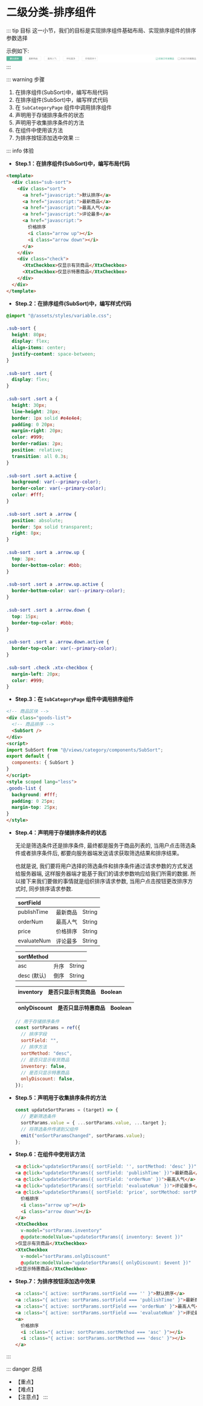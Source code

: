 # 二级分类-排序组件

::: tip 目标
这一小节，我们的目标是实现排序组件基础布局、实现排序组件的排序参数选择

示例如下:
![sort](./images/117.png)
:::

::: warning 步骤

1. 在排序组件(SubSort)中，编写布局代码
2. 在排序组件(SubSort)中，编写样式代码
3. 在 `SubCategoryPage` 组件中调用排序组件
4. 声明用于存储排序条件的状态
5. 声明用于收集排序条件的方法
6. 在组件中使用该方法
7. 为排序按钮添加选中效果
:::

::: info 体验

* **Step.1：在排序组件(SubSort)中，编写布局代码**

```html
<template>
  <div class="sub-sort">
    <div class="sort">
      <a href="javascript:">默认排序</a>
      <a href="javascript:">最新商品</a>
      <a href="javascript:">最高人气</a>
      <a href="javascript:">评论最多</a>
      <a href="javascript:">
        价格排序
        <i class="arrow up"></i>
        <i class="arrow down"></i>
      </a>
    </div>
    <div class="check">
      <XtxCheckbox>仅显示有货商品</XtxCheckbox>
      <XtxCheckbox>仅显示特惠商品</XtxCheckbox>
    </div>
  </div>
</template>
```

* **Step.2：在排序组件(SubSort)中，编写样式代码**

```css
@import "@/assets/styles/variable.css";

.sub-sort {
  height: 80px;
  display: flex;
  align-items: center;
  justify-content: space-between;
}

.sub-sort .sort {
  display: flex;
}

.sub-sort .sort a {
  height: 30px;
  line-height: 28px;
  border: 1px solid #e4e4e4;
  padding: 0 20px;
  margin-right: 20px;
  color: #999;
  border-radius: 2px;
  position: relative;
  transition: all 0.3s;
}

.sub-sort .sort a.active {
  background: var(--primary-color);
  border-color: var(--primary-color);
  color: #fff;
}

.sub-sort .sort a .arrow {
  position: absolute;
  border: 5px solid transparent;
  right: 8px;
}

.sub-sort .sort a .arrow.up {
  top: 3px;
  border-bottom-color: #bbb;
}

.sub-sort .sort a .arrow.up.active {
  border-bottom-color: var(--primary-color);
}

.sub-sort .sort a .arrow.down {
  top: 15px;
  border-top-color: #bbb;
}

.sub-sort .sort a .arrow.down.active {
  border-top-color: var(--primary-color);
}

.sub-sort .check .xtx-checkbox {
  margin-left: 20px;
  color: #999;
}
```

* **Step.3：在 `SubCategoryPage` 组件中调用排序组件**

```html
<!-- 商品区块 -->
<div class="goods-list">
  <!-- 商品排序 -->
  <SubSort />
</div>
<script>
import SubSort from "@/views/category/components/SubSort";
export default {
  components: { SubSort }
}
</script>
<style scoped lang="less">
.goods-list {
  background: #fff;
  padding: 0 25px;
  margin-top: 25px;
}
</style>
```

* **Step.4：声明用于存储排序条件的状态**

  无论是筛选条件还是排序条件, 最终都是服务于商品列表的, 当用户点击筛选条件或者排序条件后, 都要向服务器端发送请求获取筛选结果和排序结果。
  
  也就是说, 我们要将用户选择的筛选条件和排序条件通过请求参数的方式发送给服务器端, 这样服务器端才能基于我们的请求参数响应给我们所需的数据. 所以接下来我们要做的事情就是组织排序请求参数, 当用户点击按钮更改排序方式时, 同步排序请求参数.

  | sortField |     |     |
  | --- | --- | --- |
  | publishTime | 最新商品 | String |
  | orderNum | 最高人气 | String |
  | price | 价格排序 | String |
  | evaluateNum | 评论最多 | String |
  
  | sortMethod |     |     |
  | --- | --- | --- |
  | asc | 升序  | String |
  | desc (默认) | 倒序  | String |
  
  | inventory | 是否只显示有货商品 | Boolean |
  | --- | --- | --- |
  
  | onlyDiscount | 是否只显示特惠商品 | Boolean |
  | --- | --- | --- |

  ```js
  // 用于存储排序条件
  const sortParams = ref({
    // 排序字段
    sortField: "",
    // 排序方法
    sortMethod: "desc",
    // 是否只显示有货商品
    inventory: false,
    // 是否只显示特惠商品
    onlyDiscount: false,
  }); 
  ```

* **Step.5：声明用于收集排序条件的方法**

  ```js
  const updateSortParams = (target) => {
    // 更新筛选条件
    sortParams.value = { ...sortParams.value, ...target };
    // 将筛选条件传递到父组件
    emit("onSortParamsChanged", sortParams.value);
  };
  ```

* **Step.6：在组件中使用该方法**

  ```html
  <a @click="updateSortParams({ sortField: '', sortMethod: 'desc' })">默认排序</a>
  <a @click="updateSortParams({ sortField: 'publishTime' })">最新商品</a>
  <a @click="updateSortParams({ sortField: 'orderNum' })">最高人气</a>
  <a @click="updateSortParams({ sortField: 'evaluateNum' })">评论最多</a>
  <a @click="updateSortParams({ sortField: 'price', sortMethod: sortParams.sortMethod === 'desc' ? 'asc' : 'desc' } )">
    价格排序
    <i class="arrow up"></i>
    <i class="arrow down"></i>
  </a>
  <XtxCheckbox
    v-model="sortParams.inventory"
    @update:modelValue="updateSortParams({ inventory: $event })"
  >仅显示有货商品</XtxCheckbox>
  <XtxCheckbox
    v-model="sortParams.onlyDiscount"
    @update:modelValue="updateSortParams({ onlyDiscount: $event })"
  >仅显示特惠商品</XtxCheckbox>
  ```

* **Step.7：为排序按钮添加选中效果**

  ```html
  <a :class="{ active: sortParams.sortField === '' }">默认排序</a>
  <a :class="{ active: sortParams.sortField === 'publishTime' }">最新商品</a>
  <a :class="{ active: sortParams.sortField === 'orderNum' }">最高人气</a>
  <a :class="{ active: sortParams.sortField === 'evaluateNum' }">评论最多</a>
  <a>
    价格排序
    <i :class="{ active: sortParams.sortMethod === 'asc' }"></i>
    <i :class="{ active: sortParams.sortMethod === 'desc' }"></i>
  </a>
  ```

:::

::: danger 总结

* 【重点】
* 【难点】
* 【注意点】
:::
